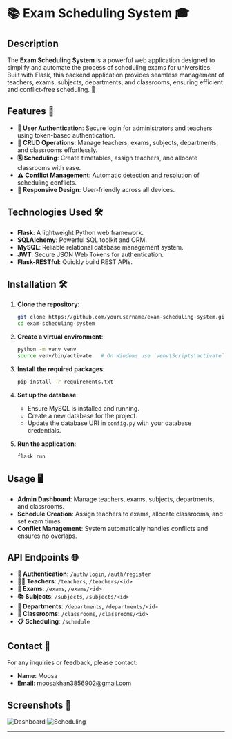 # 📚 Exam Scheduling System 🎓

## Description
The **Exam Scheduling System** is a powerful web application designed to simplify and automate the process of scheduling exams for universities. Built with Flask, this backend application provides seamless management of teachers, exams, subjects, departments, and classrooms, ensuring efficient and conflict-free scheduling. 🌟

## Features 🚀
- **🔐 User Authentication**: Secure login for administrators and teachers using token-based authentication.
- **📝 CRUD Operations**: Manage teachers, exams, subjects, departments, and classrooms effortlessly.
- **🗓️ Scheduling**: Create timetables, assign teachers, and allocate classrooms with ease.
- **⚠️ Conflict Management**: Automatic detection and resolution of scheduling conflicts.
- **📱 Responsive Design**: User-friendly across all devices.

## Technologies Used 🛠️
- **Flask**: A lightweight Python web framework.
- **SQLAlchemy**: Powerful SQL toolkit and ORM.
- **MySQL**: Reliable relational database management system.
- **JWT**: Secure JSON Web Tokens  for authentication. 
- **Flask-RESTful**: Quickly build REST APIs.

## Installation 🛠️
1. **Clone the repository**:
   ```sh
   git clone https://github.com/yourusername/exam-scheduling-system.git
   cd exam-scheduling-system
   ```

2. **Create a virtual environment**:
   ```sh
   python -m venv venv
   source venv/bin/activate   # On Windows use `venv\Scripts\activate`
   ```

3. **Install the required packages**:
   ```sh
   pip install -r requirements.txt
   ```

4. **Set up the database**:
   - Ensure MySQL is installed and running.
   - Create a new database for the project.
   - Update the database URI in `config.py` with your database credentials.

5. **Run the application**:
   ```sh
   flask run
   ```

## Usage 🖥️
- **Admin Dashboard**: Manage teachers, exams, subjects, departments, and classrooms.
- **Schedule Creation**: Assign teachers to exams, allocate classrooms, and set exam times.
- **Conflict Management**: System automatically handles conflicts and ensures no overlaps.

## API Endpoints 🌐
- **🔑 Authentication**: `/auth/login`, `/auth/register`
- **👩‍🏫 Teachers**: `/teachers`, `/teachers/<id>`
- **📅 Exams**: `/exams`, `/exams/<id>`
- **📚 Subjects**: `/subjects`, `/subjects/<id>`
- **🏢 Departments**: `/departments`, `/departments/<id>`
- **🏫 Classrooms**: `/classrooms`, `/classrooms/<id>`
- **📋 Scheduling**: `/schedule`

## Contact 📧
For any inquiries or feedback, please contact:
- **Name**: Moosa 
- **Email**: moosakhan3856902@gmail.com

## Screenshots 📸
![Dashboard](screenshots/dashboard.png)
![Scheduling](screenshots/scheduling.png)

---
